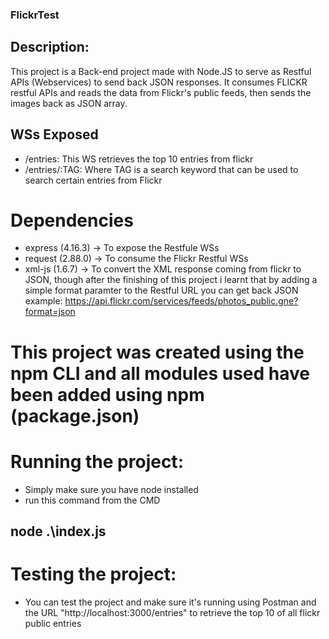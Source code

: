 ### FlickrTest

## Description:

This project is a Back-end project made with Node.JS to serve as Restful APIs (Webservices) to send back JSON responses. It consumes FLICKR restful APIs and reads the data from Flickr's public feeds, then sends the images back as JSON array.

## WSs Exposed

- /entries: This WS retrieves the top 10 entries from flickr
- /entries/:TAG: Where TAG is a search keyword that can be used to search certain entries from Flickr

 # Dependencies
  - express (4.16.3) -> To expose the Restfule WSs
  - request (2.88.0) -> To consume the Flickr Restful WSs
  - xml-js (1.6.7) -> To convert the XML response coming from flickr to JSON, though after the finishing of this project i learnt that by adding a simple format paramter to the Restful URL you can get back JSON example: https://api.flickr.com/services/feeds/photos_public.gne?format=json
  
# This project was created using the npm CLI and all modules used have been added using npm (package.json)

# Running the project:

- Simply make sure you have node installed
- run this command from the CMD 
## node .\index.js

# Testing the project:

- You can test the project and make sure it's running using Postman and the URL "http://localhost:3000/entries" to retrieve the top 10 of all flickr public entries


